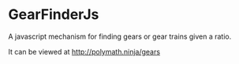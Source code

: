 # GearFinderJs
A javascript mechanism for finding gears or gear trains given a ratio.

It can be viewed at http://polymath.ninja/gears